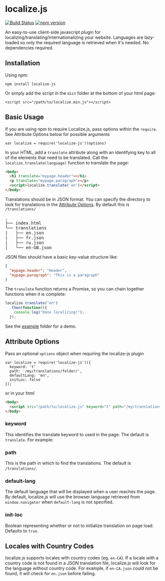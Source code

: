 # localize.js
[![Build Status](https://travis-ci.org/mtacchino/localize.js.svg?branch=master)](https://travis-ci.org/mtacchino/localize.js?branch=master)
[![npm version](https://badge.fury.io/js/localize-js.svg)](https://badge.fury.io/js/localize-js)

An easy-to-use client-side javascript plugin for localizing/translating/internationalizing your website. Languages are lazy-loaded so only the required language is retrieved when it's needed. No dependencies required.

## Installation
Using npm:
```
npm install localize-js
```

Or simply add the script in the `dist` folder at the bottom of your html page:
```
<script src="/path/to/localize.min.js"></script>
```

## Basic Usage
If you are using npm to require Localize.js, pass options within the `require`. See Attribute Options below for possible arguments
```
var localize = require('localize-js')(options)
```

In your HTML, add a `translate` attribute along with an identifying key to all of the elements that need to be translated. Call the `localize.translate(language)` function to translate the page:

```html
<body>
  <h1 translate="mypage.header"></h1>
  <p translate="mypage.paragraph"></p>
  <script>localize.translate('en')</script>
</body>
```
Translations should be in JSON format. You can specify the directory to look for translations in the [Attribute Options](#Attribute-Options). By default this is `/translations/`
<pre>
.
├── index.html
└── translations
|   ├── en.json
|   ├── fr.json
|   ├── ru.json
|   └── en-GB.json
</pre>

JSON files should have a basic key-value structure like:
```json
{
  "mypage.header": "Header",
  "mypage.paragraph": "This is a paragraph"
}
```

The `translate` function returns a Promise, so you can chain together functions when it is complete:
```javascript
localize.translate("en")
  .then(function(){
    console.log("Done localizing!");
  });
```

See the [example](https://github.com/mtacchino/localize.js/tree/master/example) folder for a demo.

## Attribute Options

Pass an optional `options` object when requiring the localize-js plugin
```
var localize = require('localize-js')({
  keyword: 't'
  path: '/my/translations/folder/',
  defaultLang: 'en',
  initLoc: false
});
```
or in your html
```html
<body>
  <script src="/path/to/localize.js" keyword="t" path="/my/translations/folder/" default-lang="en" init-loc="false"></script>
</body>
```

### keyword

This identifies the translate keyword to used in the page. The default is `translate`. For example:

### path

This is the path in which to find the translations. The default is `/translations/`.

### default-lang

The default language that will be displayed when a user reaches the page. By default, localize.js will use the browser language retrieved from `window.navigator` when `default-lang` is not specified.

### init-loc

Boolean representing whether or not to initialize translation on page load. Defaults to `true`.

## Locales with Country Codes

localize.js supports locales with country codes (eg. `en-CA`). If a locale with a country code is not found in a JSON translation file, localize.js will look for the language without country code. For example, if `en-CA.json` could not be found, it will check for `en.json` before failing.
